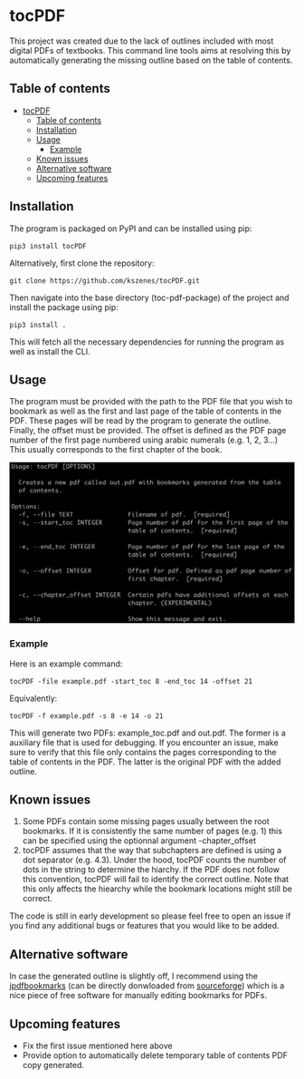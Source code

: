 # tocPDF
This project was created due to the lack of outlines included with most digital PDFs of textbooks.
This command line tools aims at resolving this by automatically generating the missing outline based on the table of contents.

## Table of contents
- [tocPDF](#tocpdf)
  - [Table of contents](#table-of-contents)
  - [Installation](#installation)
  - [Usage](#usage)
    - [Example](#example)
  - [Known issues](#known-issues)
  - [Alternative software](#alternative-software)
  - [Upcoming features](#upcoming-features)

## Installation
The program is packaged on PyPI and can be installed using pip:

```shell
pip3 install tocPDF
```

Alternatively, first clone the repository:

```shell
git clone https://github.com/kszenes/tocPDF.git
```

Then navigate into the base directory (toc-pdf-package) of the project and install the package using pip:

```shell
pip3 install .
```

This will fetch all the necessary dependencies for running the program as well as install the CLI.


## Usage
The program must be provided with the path to the PDF file that you wish to bookmark as well as the first and last page of the table of contents in the PDF.
These pages will be read by the program to generate the outline.
Finally, the offset must be provided.
The offset is defined as the PDF page number of the first page numbered using arabic numerals (e.g. 1, 2, 3...)
This usually corresponds to the first chapter of the book.

![usage](img/usage.png)

### Example
Here is an example command:
```shell
tocPDF -file example.pdf -start_toc 8 -end_toc 14 -offset 21
```
Equivalently:

```shell
tocPDF -f example.pdf -s 8 -e 14 -o 21
```
This will generate two PDFs: example_toc.pdf and out.pdf. The former is a auxiliary file that is used for debugging. If you encounter an issue, make sure to verify that this file only contains the pages corresponding to the table of contents in the PDF. The latter is the original PDF with the added outline.

## Known issues
1. Some PDFs contain some missing pages usually between the root bookmarks. If it is consistently the same number of pages (e.g. 1) this can be specified using the optionnal argument -chapter_offset
2. tocPDF assumes that the way that subchapters are defined is using a dot separator (e.g. 4.3). Under the hood, tocPDF counts the number of dots in the string to determine the hiarchy. If the PDF does not follow this convention, tocPDF will fail to identify the correct outline. Note that this only affects the hiearchy while the bookmark locations might still be correct.

The code is still in early development so please feel free to open an issue if you find any additional bugs or features that you would like to be added.


## Alternative software
In case the generated outline is slightly off, I recommend using the [jpdfbookmarks](https://github.com/SemanticBeeng/jpdfbookmarks) (can be directly donwloaded from [sourceforge](https://sourceforge.net/projects/jpdfbookmarks/)) which is a nice piece of free software for manually editing bookmarks for PDFs.

## Upcoming features
- Fix the first issue mentioned here above
- Provide option to automatically delete temporary table of contents PDF copy generated.


